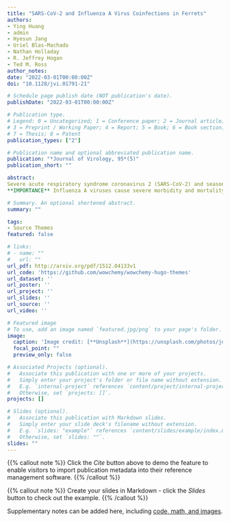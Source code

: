 ```yaml
---
title: "SARS-CoV-2 and Influenza A Virus Coinfections in Ferrets"
authors:
- Ying Huang
- admin
- Hyesun Jang
- Uriel Blas-Machado
- Nathan Holladay
- R. Jeffrey Hogan
- Ted M. Ross
author_notes:
date: "2022-03-01T00:00:00Z"
doi: "10.1128/jvi.01791-21"

# Schedule page publish date (NOT publication's date).
publishDate: "2022-03-01T00:00:00Z"

# Publication type.
# Legend: 0 = Uncategorized; 1 = Conference paper; 2 = Journal article;
# 3 = Preprint / Working Paper; 4 = Report; 5 = Book; 6 = Book section;
# 7 = Thesis; 8 = Patent
publication_types: ["2"]

# Publication name and optional abbreviated publication name.
publication: "*Journal of Virology, 95*(5)"
publication_short: ""

abstract: 
Severe acute respiratory syndrome coronavirus 2 (SARS-CoV-2) and seasonal influenza viruses are cocirculating in the human population. However, only a few cases of viral coinfection with these two viruses have been documented in humans with some people having severe disease and others mild disease. To examine this phenomenon, ferrets were coinfected with SARS-CoV-2 and human seasonal influenza A viruses (IAVs; H1N1 or H3N2) and were compared to animals that received each virus alone. Ferrets were either immunologically naive to both viruses or vaccinated with the 2019 to 2020 split-inactivated influenza virus vaccine. Coinfected naive ferrets lost significantly more body weight than ferrets infected with each virus alone and had more severe inflammation in both the nose and lungs compared to that of ferrets that were single infected with each virus. Coinfected, naive animals had predominantly higher IAV titers than SARS-CoV-2 titers, and IAVs were efficiently transmitted by direct contact to the cohoused ferrets. Comparatively, SARS-CoV-2 failed to transmit to the ferrets that cohoused with coinfected ferrets by direct contact. Moreover, vaccination significantly reduced IAV titers and shortened the viral shedding but did not completely block direct contact transmission of the influenza virus. Notably, vaccination significantly ameliorated influenza-associated disease by protecting vaccinated animals from severe morbidity after IAV single infection or IAV and SARS-CoV-2 coinfection, suggesting that seasonal influenza virus vaccination is pivotal to prevent severe disease induced by IAV and SARS-CoV-2 coinfection during the COVID-19 pandemic.
**IMPORTANCE** Influenza A viruses cause severe morbidity and mortality during each influenza virus season. The emergence of SARS-CoV-2 infection in the human population offers the opportunity to potential coinfections of both viruses. The development of useful animal models to assess the pathogenesis, transmission, and viral evolution of these viruses as they coinfect a host is of critical importance for the development of vaccines and therapeutics. The ability to prevent the most severe effects of viral coinfections can be studied using effect coinfection ferret models described in this report.

# Summary. An optional shortened abstract.
summary: ""

tags:
- Source Themes
featured: false

# links:
# - name: ""
#   url: ""
url_pdf: http://arxiv.org/pdf/1512.04133v1
url_code: 'https://github.com/wowchemy/wowchemy-hugo-themes'
url_dataset: ''
url_poster: ''
url_project: ''
url_slides: ''
url_source: ''
url_video: ''

# Featured image
# To use, add an image named `featured.jpg/png` to your page's folder. 
image:
  caption: 'Image credit: [**Unsplash**](https://unsplash.com/photos/jdD8gXaTZsc)'
  focal_point: ""
  preview_only: false

# Associated Projects (optional).
#   Associate this publication with one or more of your projects.
#   Simply enter your project's folder or file name without extension.
#   E.g. `internal-project` references `content/project/internal-project/index.md`.
#   Otherwise, set `projects: []`.
projects: []

# Slides (optional).
#   Associate this publication with Markdown slides.
#   Simply enter your slide deck's filename without extension.
#   E.g. `slides: "example"` references `content/slides/example/index.md`.
#   Otherwise, set `slides: ""`.
slides: ""
---
```


{{% callout note %}}
Click the *Cite* button above to demo the feature to enable visitors to import publication metadata into their reference management software.
{{% /callout %}}

{{% callout note %}}
Create your slides in Markdown - click the *Slides* button to check out the example.
{{% /callout %}}

Supplementary notes can be added here, including [code, math, and images](https://wowchemy.com/docs/writing-markdown-latex/).
